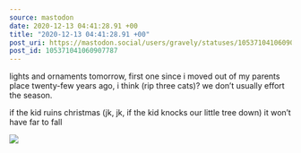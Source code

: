 ```yaml
---
source: mastodon
date: 2020-12-13 04:41:28.91 +00
title: "2020-12-13 04:41:28.91 +00"
post_uri: https://mastodon.social/users/gravely/statuses/105371041060907787
post_id: 105371041060907787
---
```

lights and ornaments tomorrow, first one since i moved out of my parents place twenty-few years ago, i think (rip three cats)? we don’t usually effort the season.

if the kid ruins christmas (jk, jk, if the kid knocks our little tree down) it won’t have far to fall


![](/images/105371041012467457.jpg)

